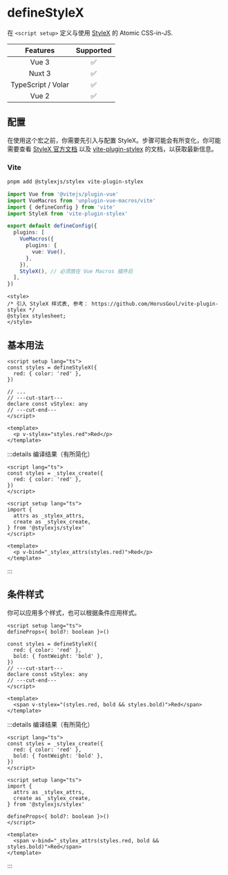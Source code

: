 # defineStyleX <PackageVersion name="@vue-macros/define-stylex" />

<StabilityLevel level="experimental" />

在 `<script setup>` 定义与使用 [StyleX](https://stylexjs.com/) 的 Atomic CSS-in-JS.

|      Features      |     Supported      |
| :----------------: | :----------------: |
|       Vue 3        | :white_check_mark: |
|       Nuxt 3       | :white_check_mark: |
| TypeScript / Volar | :white_check_mark: |
|       Vue 2        | :white_check_mark: |

## 配置

在使用这个宏之前，你需要先引入与配置 StyleX。步骤可能会有所变化，你可能需要查看 [StyleX 官方文档](https://stylexjs.com/) 以及 [vite-plugin-stylex](https://github.com/HorusGoul/vite-plugin-stylex) 的文档，以获取最新信息。

### Vite

```sh
pnpm add @stylexjs/stylex vite-plugin-stylex
```

```ts [vite.config.ts] {4,13}
import Vue from '@vitejs/plugin-vue'
import VueMacros from 'unplugin-vue-macros/vite'
import { defineConfig } from 'vite'
import StyleX from 'vite-plugin-stylex'

export default defineConfig({
  plugins: [
    VueMacros({
      plugins: {
        vue: Vue(),
      },
    }),
    StyleX(), // 必须放在 Vue Macros 插件后
  ],
})
```

```vue [App.vue] {2-3}
<style>
/* 引入 StyleX 样式表, 参考： https://github.com/HorusGoul/vite-plugin-stylex */
@stylex stylesheet;
</style>
```

## 基本用法

```vue [App.vue] twoslash
<script setup lang="ts">
const styles = defineStyleX({
  red: { color: 'red' },
})

// ...
// ---cut-start---
declare const vStylex: any
// ---cut-end---
</script>

<template>
  <p v-stylex="styles.red">Red</p>
</template>
```

:::details 编译结果（有所简化）

```vue [App.vue] twoslash
<script lang="ts">
const styles = _stylex_create({
  red: { color: 'red' },
})
</script>

<script setup lang="ts">
import {
  attrs as _stylex_attrs,
  create as _stylex_create,
} from '@stylexjs/stylex'
</script>

<template>
  <p v-bind="_stylex_attrs(styles.red)">Red</p>
</template>
```

:::

## 条件样式

你可以应用多个样式，也可以根据条件应用样式。

```vue [App.vue] twoslash
<script setup lang="ts">
defineProps<{ bold?: boolean }>()

const styles = defineStyleX({
  red: { color: 'red' },
  bold: { fontWeight: 'bold' },
})
// ---cut-start---
declare const vStylex: any
// ---cut-end---
</script>

<template>
  <span v-stylex="(styles.red, bold && styles.bold)">Red</span>
</template>
```

:::details 编译结果（有所简化）

```vue [App.vue] twoslash
<script lang="ts">
const styles = _stylex_create({
  red: { color: 'red' },
  bold: { fontWeight: 'bold' },
})
</script>

<script setup lang="ts">
import {
  attrs as _stylex_attrs,
  create as _stylex_create,
} from '@stylexjs/stylex'

defineProps<{ bold?: boolean }>()
</script>

<template>
  <span v-bind="_stylex_attrs(styles.red, bold && styles.bold)">Red</span>
</template>
```

:::
